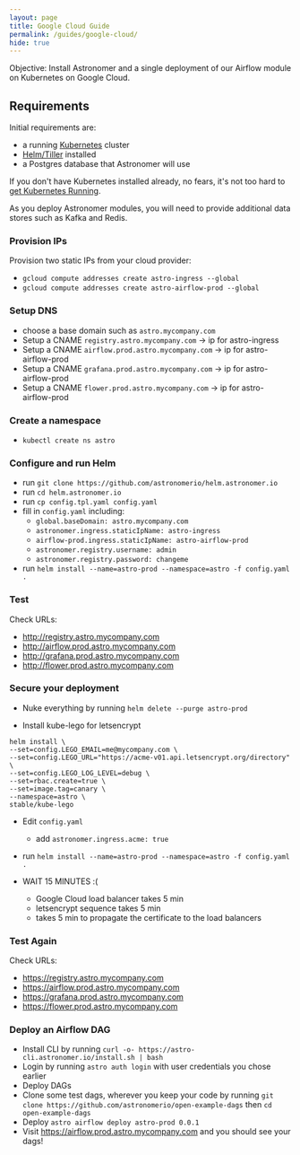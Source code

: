 ```yaml
---
layout: page
title: Google Cloud Guide
permalink: /guides/google-cloud/
hide: true
---
```


Objective: Install Astronomer and a single deployment of our
Airflow module on Kubernetes on Google Cloud.

## Requirements

Initial requirements are:

* a running [Kubernetes](https://kubernetes.io/) cluster
* [Helm/Tiller](https://github.com/kubernetes/helm) installed
* a Postgres database that Astronomer will use

If you don't have Kubernetes installed already, no fears, it's not
too hard to [get Kubernetes Running](/kubernetes).

As you deploy Astronomer modules, you will need to provide additional data stores
such as Kafka and Redis.


### Provision IPs

Provision two static IPs from your cloud provider:
* `gcloud compute addresses create astro-ingress --global`
* `gcloud compute addresses create astro-airflow-prod --global`

### Setup DNS

* choose a base domain such as `astro.mycompany.com`
* Setup a CNAME `registry.astro.mycompany.com` -> ip for astro-ingress
* Setup a CNAME `airflow.prod.astro.mycompany.com` -> ip for astro-airflow-prod
* Setup a CNAME `grafana.prod.astro.mycompany.com` -> ip for astro-airflow-prod
* Setup a CNAME `flower.prod.astro.mycompany.com` -> ip for astro-airflow-prod

### Create a namespace

* `kubectl create ns astro`

### Configure and run Helm

* run `git clone https://github.com/astronomerio/helm.astronomer.io`
* run `cd helm.astronomer.io`
* run `cp config.tpl.yaml config.yaml`
* fill in `config.yaml` including:
  * `global.baseDomain: astro.mycompany.com`
  * `astronomer.ingress.staticIpName: astro-ingress`
  * `airflow-prod.ingress.staticIpName: astro-airflow-prod`
  * `astronomer.registry.username: admin`
  * `astronomer.registry.password: changeme`
* run `helm install --name=astro-prod --namespace=astro -f config.yaml .`

### Test

Check URLs:

* http://registry.astro.mycompany.com
* http://airflow.prod.astro.mycompany.com
* http://grafana.prod.astro.mycompany.com
* http://flower.prod.astro.mycompany.com

### Secure your deployment

* Nuke everything by running `helm delete --purge astro-prod`

* Install kube-lego for letsencrypt

```
helm install \                   
--set=config.LEGO_EMAIL=me@mycompany.com \
--set=config.LEGO_URL="https://acme-v01.api.letsencrypt.org/directory" \
--set=config.LEGO_LOG_LEVEL=debug \
--set=rbac.create=true \
--set=image.tag=canary \
--namespace=astro \
stable/kube-lego
```

* Edit `config.yaml`
  * add `astronomer.ingress.acme: true`
* run `helm install --name=astro-prod --namespace=astro -f config.yaml .`

* WAIT 15 MINUTES :(
  * Google Cloud load balancer takes 5 min
  * letsencrypt sequence takes 5 min
  * takes 5 min to propagate the certificate to the load balancers

### Test Again

Check URLs:

* https://registry.astro.mycompany.com
* https://airflow.prod.astro.mycompany.com
* https://grafana.prod.astro.mycompany.com
* https://flower.prod.astro.mycompany.com

### Deploy an Airflow DAG

* Install CLI by running `curl -o- https://astro-cli.astronomer.io/install.sh | bash`
* Login by running `astro auth login` with user credentials you chose earlier
* Deploy DAGs
* Clone some test dags, wherever you keep your code by running `git clone https://github.com/astronomerio/open-example-dags` then `cd open-example-dags`
* Deploy `astro airflow deploy astro-prod 0.0.1`
* Visit https://airflow.prod.astro.mycompany.com and you should see your dags!
